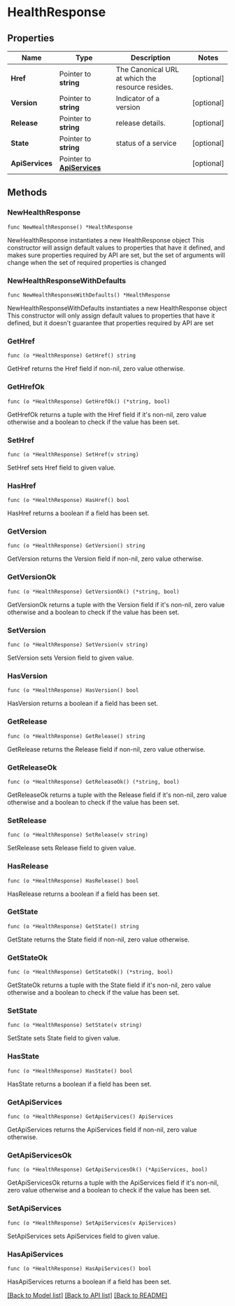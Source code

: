 # HealthResponse

## Properties

Name | Type | Description | Notes
------------ | ------------- | ------------- | -------------
**Href** | Pointer to **string** | The Canonical URL at which the resource resides. | [optional] 
**Version** | Pointer to **string** | Indicator of a version | [optional] 
**Release** | Pointer to **string** | release details. | [optional] 
**State** | Pointer to **string** | status of a service | [optional] 
**ApiServices** | Pointer to [**ApiServices**](ApiServices.md) |  | [optional] 

## Methods

### NewHealthResponse

`func NewHealthResponse() *HealthResponse`

NewHealthResponse instantiates a new HealthResponse object
This constructor will assign default values to properties that have it defined,
and makes sure properties required by API are set, but the set of arguments
will change when the set of required properties is changed

### NewHealthResponseWithDefaults

`func NewHealthResponseWithDefaults() *HealthResponse`

NewHealthResponseWithDefaults instantiates a new HealthResponse object
This constructor will only assign default values to properties that have it defined,
but it doesn't guarantee that properties required by API are set

### GetHref

`func (o *HealthResponse) GetHref() string`

GetHref returns the Href field if non-nil, zero value otherwise.

### GetHrefOk

`func (o *HealthResponse) GetHrefOk() (*string, bool)`

GetHrefOk returns a tuple with the Href field if it's non-nil, zero value otherwise
and a boolean to check if the value has been set.

### SetHref

`func (o *HealthResponse) SetHref(v string)`

SetHref sets Href field to given value.

### HasHref

`func (o *HealthResponse) HasHref() bool`

HasHref returns a boolean if a field has been set.

### GetVersion

`func (o *HealthResponse) GetVersion() string`

GetVersion returns the Version field if non-nil, zero value otherwise.

### GetVersionOk

`func (o *HealthResponse) GetVersionOk() (*string, bool)`

GetVersionOk returns a tuple with the Version field if it's non-nil, zero value otherwise
and a boolean to check if the value has been set.

### SetVersion

`func (o *HealthResponse) SetVersion(v string)`

SetVersion sets Version field to given value.

### HasVersion

`func (o *HealthResponse) HasVersion() bool`

HasVersion returns a boolean if a field has been set.

### GetRelease

`func (o *HealthResponse) GetRelease() string`

GetRelease returns the Release field if non-nil, zero value otherwise.

### GetReleaseOk

`func (o *HealthResponse) GetReleaseOk() (*string, bool)`

GetReleaseOk returns a tuple with the Release field if it's non-nil, zero value otherwise
and a boolean to check if the value has been set.

### SetRelease

`func (o *HealthResponse) SetRelease(v string)`

SetRelease sets Release field to given value.

### HasRelease

`func (o *HealthResponse) HasRelease() bool`

HasRelease returns a boolean if a field has been set.

### GetState

`func (o *HealthResponse) GetState() string`

GetState returns the State field if non-nil, zero value otherwise.

### GetStateOk

`func (o *HealthResponse) GetStateOk() (*string, bool)`

GetStateOk returns a tuple with the State field if it's non-nil, zero value otherwise
and a boolean to check if the value has been set.

### SetState

`func (o *HealthResponse) SetState(v string)`

SetState sets State field to given value.

### HasState

`func (o *HealthResponse) HasState() bool`

HasState returns a boolean if a field has been set.

### GetApiServices

`func (o *HealthResponse) GetApiServices() ApiServices`

GetApiServices returns the ApiServices field if non-nil, zero value otherwise.

### GetApiServicesOk

`func (o *HealthResponse) GetApiServicesOk() (*ApiServices, bool)`

GetApiServicesOk returns a tuple with the ApiServices field if it's non-nil, zero value otherwise
and a boolean to check if the value has been set.

### SetApiServices

`func (o *HealthResponse) SetApiServices(v ApiServices)`

SetApiServices sets ApiServices field to given value.

### HasApiServices

`func (o *HealthResponse) HasApiServices() bool`

HasApiServices returns a boolean if a field has been set.


[[Back to Model list]](../README.md#documentation-for-models) [[Back to API list]](../README.md#documentation-for-api-endpoints) [[Back to README]](../README.md)



